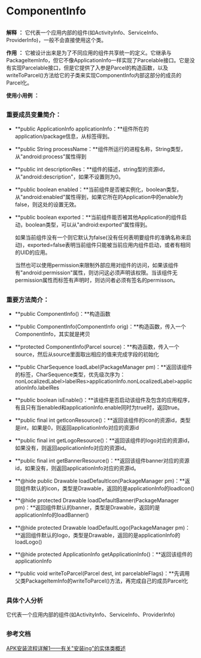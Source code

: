 # ComponentInfo #

##

**解释** **：**  它代表一个应用内部的组件(如ActivityInfo、ServiceInfo、ProviderInfo)，一般不会直接使用这个类。


**作用** **：** 它被设计出来是为了不同应用的组件共享统一的定义。它继承与PackageItemInfo，但它不像ApplicationInfo一样实现了Parcelable接口。它是没有实现Parcelable接口，但是它提供了入参是Parcel的构造函数，以及writeToParcel()方法给它的子类来实现ComponentInfo内部这部分的成员的Parcel化。

**使用小用例** **：** 

##


### 重要成员变量简介： ###

- **public ApplicationInfo applicationInfo：**组件所在的application/package信息，从<application>标签得到。

- **public String processName：**组件所运行的进程名称，String类型，从"android:process"属性得到

- **public int descriptionRes：**组件的描述，string型的资源id，从"android:description"，如果不设置则为0。

- **public boolean enabled：**当前组件是否被实例化，boolean类型，从"android:enabled"属性得到，如果它所在的Application中的enable为false，则这处的设置无效。

- **public boolean exported：**当前组件能否被其他Application的组件启动，boolean类型，可以从"android:exported"属性得到。

	如果当前组件没有一个<intent-filter>则它默认为false(没有任何<intent-filter>表明要组件的准确名称来启动)，exported=false表明当前组件只能被当前应用内组件启动，或者有相同的UID的应用。

	当然也可以使用permission来限制外部应用对组件的访问，如果该组件有"android:permission"属性，则访问这必须声明该权限。当该组件无permission属性而<application>标签有声明时，则访问者必须有<application>签名的permisson。

##

### 重要方法简介： ###

- **public ComponentInfo()：**构造函数

- **public ComponentInfo(ComponentInfo orig)：**构造函数，传入一个ComponentInfo，其实就是拷贝

- **protected ComponentInfo(Parcel source)：**构造函数，传入一个source，然后从source里面取出相应的值来完成字段的初始化

- **public CharSequence loadLabel(PackageManager pm)：**返回该组件的标签，CharSequence类型，优先级次序为：nonLocalizedLabel>labelRes>applicationInfo.nonLocalizedLabel>applicationInfo.labelRes

- **public boolean isEnable()：**该组件是否启动该组件及包含的应用程序，有且只有当enabled和applicationInfo.enable同时为true时，返回true。

- **public final int getIconResource()：**返回该组件的icon的资源id，类型是int，如果是0，则返回applicationInfo对应的资源id

- **public final int getLogoResource()：**返回该组件的logo对应的资源id，如果没有，则返回applicationInfo对应的资源id。

- **public final int getBannerResource()：**返回该组件banner对应的资源id，如果没有，则返回applicationInfo对应的资源id。

- **@hide public Drawable loadDefaultIcon(PackageManager pm)：**返回组件默认的icon，类型是Drawable，返回的是applicationInfo的loadIcon()

- **@hide protected Drawable loadDefaultBanner(PackageManager pm)：**返回组件默认的banner，类型是Drawable，返回的是applicationInfo的loadBanner()

- **@hide protected Drawable loadDefaultLogo(PackageManager pm)：**返回组件默认的logo，类型是Drawable，返回的是applicationInfo的loadLogo()

- **@hide protected ApplicationInfo getApplicationInfo()：**返回该组件的applicationInfo

- **public void writeToParcel(Parcel dest, int parcelableFlags)：**先调用父类PackageItemInfo的writeToParcel()方法，再完成自己的成员Parcel化



##


 

### 具体个人分析 ###

它代表一个应用内部的组件(如ActivityInfo、ServiceInfo、ProviderInfo)

##

### 参考文档 ###

[APK安装流程详解1——有关"安装ing"的实体类概述](https://www.jianshu.com/p/71c1ce538ee8)